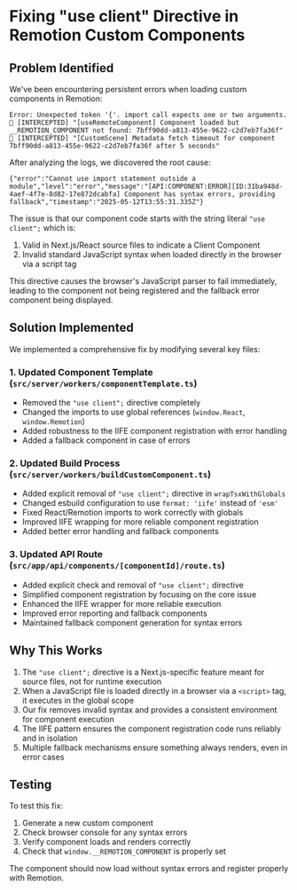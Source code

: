 # Fixing "use client" Directive in Remotion Custom Components

## Problem Identified

We've been encountering persistent errors when loading custom components in Remotion:

```
Error: Unexpected token '{'. import call expects one or two arguments.
🔴 [INTERCEPTED] "[useRemoteComponent] Component loaded but __REMOTION_COMPONENT not found: 7bff90dd-a813-455e-9622-c2d7eb7fa36f"
🔴 [INTERCEPTED] "[CustomScene] Metadata fetch timeout for component 7bff90dd-a813-455e-9622-c2d7eb7fa36f after 5 seconds"
```

After analyzing the logs, we discovered the root cause:

```
{"error":"Cannot use import statement outside a module","level":"error","message":"[API:COMPONENT:ERROR][ID:31ba948d-4aef-4f7e-8d82-17e872dcabfa] Component has syntax errors, providing fallback","timestamp":"2025-05-12T13:55:31.335Z"}
```

The issue is that our component code starts with the string literal `"use client";` which is:

1. Valid in Next.js/React source files to indicate a Client Component
2. Invalid standard JavaScript syntax when loaded directly in the browser via a script tag

This directive causes the browser's JavaScript parser to fail immediately, leading to the component not being registered and the fallback error component being displayed.

## Solution Implemented

We implemented a comprehensive fix by modifying several key files:

### 1. Updated Component Template (`src/server/workers/componentTemplate.ts`)

- Removed the `"use client";` directive completely
- Changed the imports to use global references (`window.React`, `window.Remotion`)
- Added robustness to the IIFE component registration with error handling
- Added a fallback component in case of errors

### 2. Updated Build Process (`src/server/workers/buildCustomComponent.ts`)

- Added explicit removal of `"use client";` directive in `wrapTsxWithGlobals`
- Changed esbuild configuration to use `format: 'iife'` instead of `'esm'`
- Fixed React/Remotion imports to work correctly with globals
- Improved IIFE wrapping for more reliable component registration
- Added better error handling and fallback components

### 3. Updated API Route (`src/app/api/components/[componentId]/route.ts`)

- Added explicit check and removal of `"use client";` directive
- Simplified component registration by focusing on the core issue
- Enhanced the IIFE wrapper for more reliable execution
- Improved error reporting and fallback components
- Maintained fallback component generation for syntax errors

## Why This Works

1. The `"use client";` directive is a Next.js-specific feature meant for source files, not for runtime execution
2. When a JavaScript file is loaded directly in a browser via a `<script>` tag, it executes in the global scope
3. Our fix removes invalid syntax and provides a consistent environment for component execution
4. The IIFE pattern ensures the component registration code runs reliably and in isolation
5. Multiple fallback mechanisms ensure something always renders, even in error cases

## Testing

To test this fix:

1. Generate a new custom component
2. Check browser console for any syntax errors
3. Verify component loads and renders correctly
4. Check that `window.__REMOTION_COMPONENT` is properly set

The component should now load without syntax errors and register properly with Remotion. 